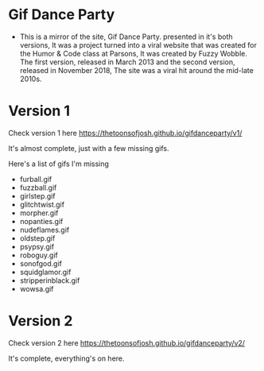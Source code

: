 # Gif Dance Party
- This is a mirror of the site, Gif Dance Party. presented in it's both versions, It was a project turned into a viral website that was created for the Humor & Code class at Parsons, It was created by Fuzzy Wobble.
The first version, released in March 2013 and the second version, released in November 2018, The site was a viral hit around the mid-late 2010s.

# Version 1
Check version 1 here https://thetoonsofjosh.github.io/gifdanceparty/v1/

It's almost complete, just with a few missing gifs.

Here's a list of gifs I'm missing
- furball.gif
- fuzzball.gif
- girlstep.gif
- glitchtwist.gif
- morpher.gif
- nopanties.gif
- nudeflames.gif
- oldstep.gif
- psypsy.gif
- roboguy.gif
- sonofgod.gif
- squidglamor.gif
- stripperinblack.gif
- wowsa.gif
  
# Version 2
Check version 2 here https://thetoonsofjosh.github.io/gifdanceparty/v2/

It's complete, everything's on here.
